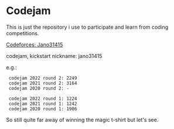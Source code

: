 # Codejam

This is just the repository i use to participate and learn from
coding competitions.

[Codeforces: Jano31415](https://codeforces.com/profile/jano31415)

codejam, kickstart nickname: jano31415

e.g.:

     codejam 2022 round 2: 2249
     codejam 2021 round 2: 3164
     codejam 2020 round 2: -

     codejam 2022 round 1: 1224
     codejam 2021 round 1: 1242
     codejam 2020 round 1: 1906

So still quite far away of winning the magic t-shirt but let's see.